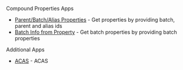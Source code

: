 

Compound Properties Apps
* [Parent/Batch/Alias Properties][CIExcelCompoundPropertiesApp] - Get properties by providing batch, parent and alias ids
* [Batch Info from Property][CIExcelBatchInfoByPropertyApp] - Get batch properties by providing batch properties


Additional Apps
* [ACAS](/) - ACAS

[CIExcelCompoundPropertiesApp]: </excelApps/compoundInfo>
[CIExcelBatchInfoByPropertyApp]: </excelApps/batchInfoByProperty>
